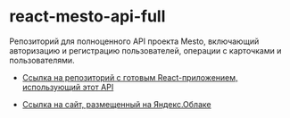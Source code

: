 # react-mesto-api-full

Репозиторий для полноценного API проекта Mesto, включающий авторизацию и регистрацию пользователей, операции с карточками и пользователями.  

* [Ссылка на репозиторий с готовым React-приложением, использующий этот API](https://github.com/AleksandrMenshchikov/react-mesto-auth)

 * [Ссылка на сайт, размещенный на Яндекс.Облаке](https://mesto-app.website)